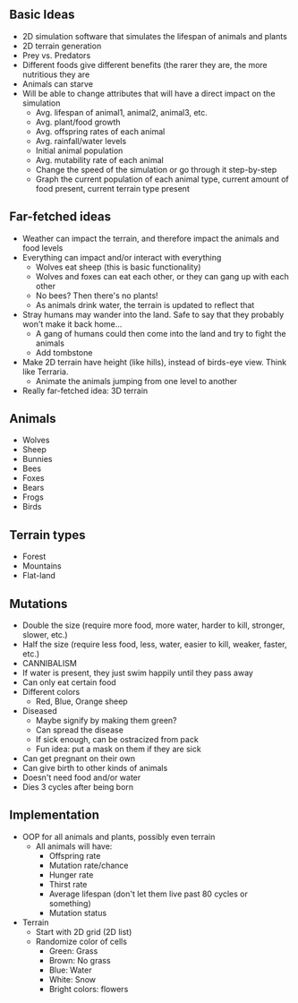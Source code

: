 ## Basic Ideas

- 2D simulation software that simulates the lifespan of animals and plants
- 2D terrain generation
- Prey vs. Predators
- Different foods give different benefits (the rarer they are, the more nutritious they are
- Animals can starve
- Will be able to change attributes that will have a direct impact on the simulation
  - Avg. lifespan of animal1, animal2, animal3, etc.
  - Avg. plant/food growth
  - Avg. offspring rates of each animal
  - Avg. rainfall/water levels
  - Initial animal population
  - Avg. mutability rate of each animal
  - Change the speed of the simulation or go through it step-by-step
  - Graph the current population of each animal type, current amount of food present, current terrain type present
  
## Far-fetched ideas

  - Weather can impact the terrain, and therefore impact the animals and food levels
  - Everything can impact and/or interact with everything 
    - Wolves eat sheep (this is basic functionality)
    - Wolves and foxes can eat each other, or they can gang up with each other 
    - No bees? Then there's no plants!
    - As animals drink water, the terrain is updated to reflect that 
  - Stray humans may wander into the land. Safe to say that they probably won't make it back home...
    - A gang of humans could then come into the land and try to fight the animals 
    - Add tombstone 
  - Make 2D terrain have height (like hills), instead of birds-eye view. Think like Terraria.
    - Animate the animals jumping from one level to another 
  - Really far-fetched idea: 3D terrain 

## Animals

- Wolves
- Sheep
- Bunnies
- Bees
- Foxes
- Bears
- Frogs
- Birds

## Terrain types

- Forest
- Mountains
- Flat-land

## Mutations

- Double the size (require more food, more water, harder to kill, stronger, slower, etc.)
- Half the size (require less food, less, water, easier to kill, weaker, faster, etc.)
- CANNIBALISM
- If water is present, they just swim happily until they pass away
- Can only eat certain food
- Different colors
  - Red, Blue, Orange sheep
- Diseased
  - Maybe signify by making them green?
  - Can spread the disease
  - If sick enough, can be ostracized from pack
  - Fun idea: put a mask on them if they are sick
- Can get pregnant on their own 
- Can give birth to other kinds of animals 
- Doesn't need food and/or water
- Dies 3 cycles after being born 
 
## Implementation

- OOP for all animals and plants, possibly even terrain
  - All animals will have:
    -  Offspring rate
    -  Mutation rate/chance
    -  Hunger rate
    -  Thirst rate
    -  Average lifespan (don't let them live past 80 cycles or something)
    -  Mutation status
- Terrain
  - Start with 2D grid (2D list)
  - Randomize color of cells 
    - Green: Grass
    - Brown: No grass
    - Blue: Water
    - White: Snow
    - Bright colors: flowers
    
